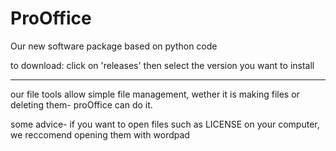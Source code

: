 # ProOffice

Our new software package based on python code

to download: click on 'releases' then select the version you want to install

--------

our file tools allow simple file management, wether it is making files or deleting them- proOffice can do it.

some advice- if you want to open files such as LICENSE on your computer, we reccomend opening them with wordpad

